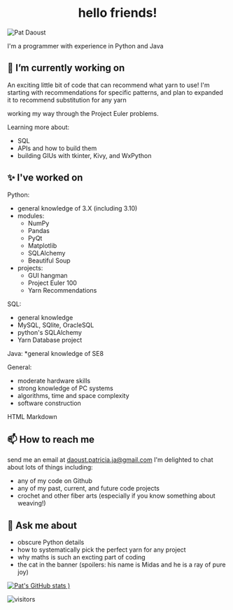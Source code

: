 
<h1 align="center"> hello friends! </h1>

![Pat Daoust](https://user-images.githubusercontent.com/77025162/132956323-84bb6ffd-2041-48cd-a44b-064fc62c1ca6.jpg)

I'm a programmer with experience in Python and Java

## 🔭 I’m currently working on 

An exciting little bit of code that can recommend what yarn to use! 
I'm starting with recommendations for specific patterns, and plan to expanded it to recommend substitution for any yarn

working my way through the Project Euler problems.

Learning more about:
* SQL 
* APIs and how to build them
* building GIUs with tkinter, Kivy, and WxPython

## :sparkles: I've worked on 

Python:
* general knowledge of 3.X (including 3.10)
* modules: 
  * NumPy
  * Pandas
  * PyQt
  * Matplotlib
  * SQLAlchemy
  * Beautiful Soup
* projects: 
  * GUI hangman
  * Project Euler 100
  * Yarn Recommendations

SQL:
* general knowledge
* MySQL, SQlite, OracleSQL
* python's SQLAlchemy
* Yarn Database project 

Java:
*general knowledge of SE8

General:
* moderate hardware skills
* strong knowledge of PC systems
* algorithms, time and space complexity 
* software construction

HTML
Markdown 


## 📫 How to reach me
send me an email at daoust.patricia.ja@gmail.com
I'm delighted to chat about lots of things including:
* any of my code on Github
* any of my past, current, and future code projects
* crochet and other fiber arts (especially if you know something about weaving!)

## 💬 Ask me about 
* obscure Python details
* how to systematically pick the perfect yarn for any project
* why maths is such an excting part of coding
* the cat in the banner (spoilers: his name is Midas and he is a ray of pure joy)

[![Pat's GitHub stats](https://github-readme-stats.vercel.app/api?username=PatDaoust&theme=tokyonight)
)](https://github.com/anuraghazra/github-readme-stats)


![visitors](https://visitor-badge.glitch.me/badge?page_id=$PatDaoust.$405140754)

<!--

Here are some ideas to get you started:

- 🌱 I’m currently learning ...
- 👯 I’m looking to collaborate on ...
- 🤔 I’m looking for help with ...
- ⚡ Fun fact: ...
-->

